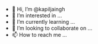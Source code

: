 - 👋 Hi, I’m @kapiljaingh
- 👀 I’m interested in ...
- 🌱 I’m currently learning ...
- 💞️ I’m looking to collaborate on ...
- 📫 How to reach me ...

<!---
kapiljaingh/kapiljaingh is a ✨ special ✨ repository because its `README.md` (this file) appears on your GitHub profile.
You can click the Preview link to take a look at your changes.
--->
